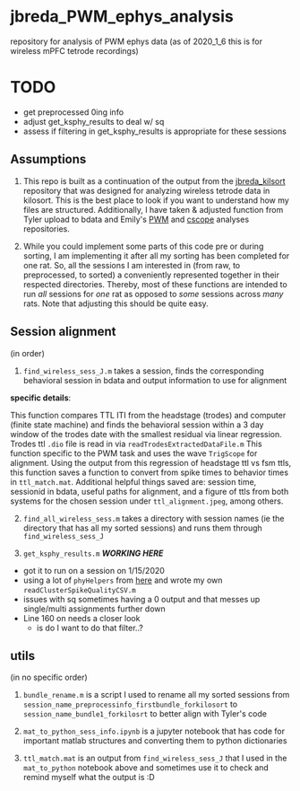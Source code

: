 # jbreda_PWM_ephys_analysis

repository for analysis of PWM ephys data (as of 2020_1_6 this is for wireless mPFC tetrode recordings)

# TODO
* get preprocessed 0ing info
* adjust get_ksphy_results to deal w/ sq
* assess if filtering in get_ksphy_results is appropriate for these sessions

## Assumptions

1. This repo is built as a continuation of the output from the [jbreda_kilsort](https://github.com/Brody-Lab/jbreda_kilosort) repository that was designed for analyzing wireless tetrode data in kilosort. This is the best place to look if you want to understand how my files are structured. Additionally, I have taken & adjusted function from Tyler upload to bdata and Emily's [PWM](https://github.com/Brody-Lab/emilyjanedennis_PWManalysis/blob/master/find_wireless_sess.m) and [cscope](https://github.com/Brody-Lab/cscope) analyses repositories.

2. While you could implement some parts of this code pre or during sorting, I am implementing it after all my sorting has been completed for one rat. So, all the sessions I am interested in (from raw, to preprocessed, to sorted) a conveniently represented together in their respected directories. Thereby, most of these functions are intended to run *all* sessions for *one* rat as opposed to *some* sessions across *many* rats. Note that adjusting this should be quite easy.


## Session alignment
(in order)
1. `find_wireless_sess_J.m` takes a session, finds the corresponding behavioral session in bdata and output information to use for alignment

  **specific details**:

  This function compares TTL ITI from the headstage (trodes) and computer (finite state machine) and finds the behavioral session within a 3 day window of the trodes date with the smallest residual via linear regression. Trodes ttl `.dio` file is read in via `readTrodesExtractedDataFile.m` This function specific to the PWM task and uses the wave `TrigScope` for alignment. Using the output from this regression of headstage ttl vs fsm ttls, this function saves a function to convert from spike times to behavior times in `ttl_match.mat`. Additional helpful things saved are: session time, sessionid in bdata, useful paths for alignment, and a figure of ttls from both systems for the chosen session under `ttl_alignment.jpeg`, among others.

2. `find_all_wireless_sess.m` takes a directory with session names (ie the directory that has all my sorted sessions) and runs them through `find_wireless_sess_J`


3. `get_ksphy_results.m`
***WORKING HERE***
- got it to run on a session on 1/15/2020
- using a lot of `phyHelpers` from [here](https://github.com/cortex-lab/spikes/tree/master/preprocessing/phyHelpers) and wrote my own `readClusterSpikeQualityCSV.m`
- issues with sq sometimes having a 0 output and that messes up single/multi assignments further down
- Line 160 on needs a closer look
  - is do I want to do that filter..?


## utils
(in no specific order)
1. `bundle_rename.m` is a script I used to rename all my sorted sessions from `session_name_preprocessinfo_firstbundle_forkilosort` to `session_name_bundle1_forkilosrt` to better align with Tyler's code

2. `mat_to_python_sess_info.ipynb` is a jupyter notebook that has code for important matlab structures and converting them to python dictionaries

3.  `ttl_match.mat` is an output from `find_wireless_sess_J` that I used in the `mat_to_python` notebook above and sometimes use it to check and remind myself what the output is :D
